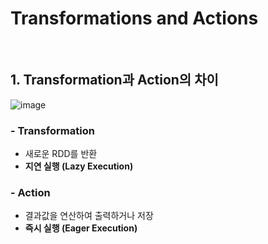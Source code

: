 # Transformations and Actions

<br/>

## 1. Transformation과 Action의 차이

  ![image](https://github.com/SKR-DataScience/Realtime_Data_Processing/assets/55543156/ce94a8c6-ce28-4e6b-9dbb-5b1a980e3dbb)

### - Transformation
  - 새로운 RDD를 반환
  - **지연 실행 (Lazy Execution)**

### - Action
  - 결과값을 연산하여 출력하거나 저장
  - **즉시 실행 (Eager Execution)**
